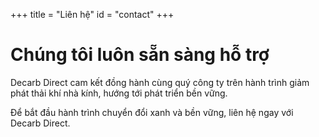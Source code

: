 +++
title = "Liên hệ"
id = "contact"
+++

# Chúng tôi luôn sẵn sàng hỗ trợ

Decarb Direct cam kết đồng hành cùng quý công ty trên hành trình giảm phát thải khí nhà kính, hướng tới phát triển bền vững.

Để bắt đầu hành trình chuyển đổi xanh và bền vững, liên hệ ngay với Decarb Direct.